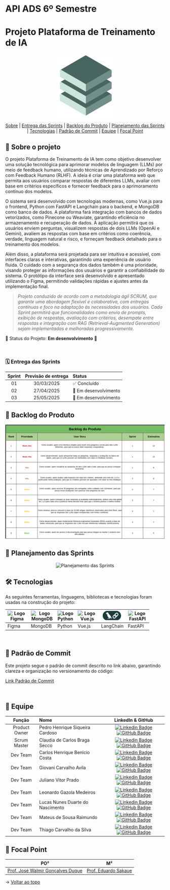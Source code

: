 # API ADS 6º Semestre

# Projeto Plataforma de Treinamento de IA

<p align="center">
      <img src="/docs/fullstack.png" alt="Logo da Equipe FullStack">

<span id="topo">
<p align="center">
    <a href="#sobre">Sobre</a>  | 
    <a href="#sprints">Entrega das Sprints</a>  |  
    <a href="#backlogs">Backlog do Produto</a>  |  
    <a href="#planejamento">Planejamento das Sprints</a>  |   
    <a href="#tecnologias">Tecnologias</a>  |  
    <a href="#commit">Padrão de Commit</a>  |
    <a href="#equipe">Equipe</a>  |  
    <a href="#focal">Focal Point</a>  
    
</p>
   
<span id="sobre">

## :bookmark_tabs: Sobre o projeto

O projeto Plataforma de Treinamento de IA tem como objetivo desenvolver uma solução tecnológica para aprimorar modelos de linguagem (LLMs) por meio de feedback humano, utilizando técnicas de Aprendizado por Reforço com Feedback Humano (RLHF). A ideia é criar uma plataforma web que permita aos usuários comparar respostas de diferentes LLMs, avaliar com base em critérios específicos e fornecer feedback para o aprimoramento contínuo dos modelos.

O sistema será desenvolvido com tecnologias modernas, como Vue.js para o frontend, Python com FastAPI e Langchain para o backend, e MongoDB como banco de dados. A plataforma fará integração com bancos de dados vetorizados, como Pinecone ou Weaviate, garantindo eficiência no armazenamento e recuperação de dados. A aplicação permitirá que os usuários enviem perguntas, visualizem respostas de dois LLMs (OpenAI e Gemini), avaliem as respostas com base em critérios como coerência, verdade, linguagem natural e risco, e forneçam feedback detalhado para o treinamento dos modelos.

Além disso, a plataforma será projetada para ser intuitiva e acessível, com interfaces claras e interativas, garantindo uma experiência de usuário fluida. O cuidado com a segurança dos dados também é uma prioridade, visando proteger as informações dos usuários e garantir a confiabilidade do sistema. O protótipo da interface será desenvolvido e apresentado utilizando o Figma, permitindo validações rápidas e ajustes antes da implementação final.

> _Projeto conduzido de acordo com a metodologia ágil SCRUM, que garante uma abordagem flexível e colaborativa, com entregas contínuas e foco na adaptação às necessidades dos usuários. Cada Sprint permitirá que funcionalidades como envio de prompts, exibição de respostas, avaliação com critérios, desempate entre respostas e integração com RAG (Retrieval-Augmented Generation) sejam implementadas e melhoradas progressivamente._

:pushpin: Status do Projeto: **Em desenvolvimento** 🚧



<br>

<span id="sprints">

### :spiral_calendar: Entrega das Sprints

| Sprint | Previsão de entrega | Status                       |
| :----: | :-----------------: | :--------------------------- |
|   01   |     30/03/2025      | :white_check_mark: Concluído |
|   02   |     27/04/2025      | 🚧 Em desenvolvimento |
|   03   |     25/05/2025      | 🚧 Em desenvolvimento |


<span id="backlogs">

## :dart: Backlog do Produto

<p align="center">
      <img src="/docs/Backlog.png" alt="Backlog do Produto">


<span id="planejamento">

## :dart: Planejamento das Sprints

<p align="center">
      <img src="/docs/Planejamento_Sprints.png" alt="Planejamento das Sprints">


<span id="tecnologias">

## 🛠️ Tecnologias

As seguintes ferramentas, linguagens, bibliotecas e tecnologias foram usadas na construção do projeto:

<table>
  <thead>
    <th><img
    src="https://user-images.githubusercontent.com/89823203/190877360-8c7f93cf-5f62-4f49-8641-3b605deb513e.png"
    alt="Logo Figma"
    title="Figma"
    style="display: inline-block; margin: 0 auto; width: 60px"></th>
    <th><img
    src="https://cdn.jsdelivr.net/gh/devicons/devicon@latest/icons/mongodb/mongodb-original.svg"
    alt="Logo MongoDB"
    title="MongoDB"
    style="display: inline-block; margin: 0 auto; width: 70px"></th>
    <th><img
    src="https://cdn.jsdelivr.net/gh/devicons/devicon@latest/icons/python/python-original.svg"
    alt="Logo Python"
    title="Python"
    style="display: inline-block; margin: 0 auto; width: 50px"></th>
    <th><img
    src="https://cdn.jsdelivr.net/gh/devicons/devicon@latest/icons/vuejs/vuejs-original.svg"
    alt="Logo Vue.js"
    title="Vue.js"
    style="display: inline-block; margin: 0 auto; width: 60px"></th>
    <th><img
    src="/docs/langchain.png"
    alt="Logo LangChain"
    title="LangChain"
    style="display: inline-block; margin: 0 auto; width: 60px"></th>
    <th><img
    src="https://cdn.jsdelivr.net/gh/devicons/devicon@latest/icons/fastapi/fastapi-original.svg"
    alt="Logo FastAPI"
    title="FastAPI"
    style="display: inline-block; margin: 0 auto; width: 60px"></th>
  </thead>

  <tbody>
    <td>Figma</td>
    <td>MongoDB</td>
    <td>Python</td>
    <td>Vue.js</td>
    <td>LangChain</td>
    <td>FastAPI</td>
  </tbody>

</table>



<span id="commit">

<br>

## :pencil: Padrão de Commit

Este projeto segue o padrão de commit descrito no link abaixo, garantindo clareza e organização no versionamento do código:

[Link Padrão de Commit](https://github.com/FATEC-FULLSTACK/API6/blob/main/docs/README.md)

<br>

<span id="equipe">

## :bust_in_silhouette: Equipe

|    Função     | Nome                             |                                                                                                                                                  LinkedIn & GitHub                                                                                                                                                   |
| :-----------: | :------------------------------- | :------------------------------------------------------------------------------------------------------------------------------------------------------------------------------------------------------------------------------------------------------------------------------------------------------------------: |
| Product Owner | Pedro Henrique Siqueira Cardoso        | [![Linkedin Badge](https://img.shields.io/badge/Linkedin-blue?style=flat-square&logo=Linkedin&logoColor=white)](https://www.linkedin.com/in/pedro-cardoso-6b93011b6/) [![GitHub Badge](https://img.shields.io/badge/GitHub-111217?style=flat-square&logo=github&logoColor=white)](https://github.com/PhscZ) |
| Scrum Master  | Claudia de Carlos Braga Secco    |   [![Linkedin Badge](https://img.shields.io/badge/Linkedin-blue?style=flat-square&logo=Linkedin&logoColor=white)](https://www.linkedin.com/in/cláudia-braga-79b6b2278/) [![GitHub Badge](https://img.shields.io/badge/GitHub-111217?style=flat-square&logo=github&logoColor=white)](https://github.com/ClaudiaCBS)   |
|   Dev Team    | Carlos Henrique Benício Costa                |        [![Linkedin Badge](https://img.shields.io/badge/Linkedin-blue?style=flat-square&logo=Linkedin&logoColor=white)](https://www.linkedin.com/in/carlos-henrique-b-40a4b5108/) [![GitHub Badge](https://img.shields.io/badge/GitHub-111217?style=flat-square&logo=github&logoColor=white)](https://github.com/Carlos-Henrique39)         |
|   Dev Team    | Giovani Carvalho Avila                |        [![Linkedin Badge](https://img.shields.io/badge/Linkedin-blue?style=flat-square&logo=Linkedin&logoColor=white)](https://www.linkedin.com/in/giovani-carvalho-avila-80593a224/) [![GitHub Badge](https://img.shields.io/badge/GitHub-111217?style=flat-square&logo=github&logoColor=white)](https://github.com/GiovaniAvila)         |
|   Dev Team    | Juliano Vitor Prado                |        [![Linkedin Badge](https://img.shields.io/badge/Linkedin-blue?style=flat-square&logo=Linkedin&logoColor=white)](https://www.linkedin.com/in/juliano-prado-078a3920b/) [![GitHub Badge](https://img.shields.io/badge/GitHub-111217?style=flat-square&logo=github&logoColor=white)](https://github.com/julianopradoo)         |
|   Dev Team    | Leonardo Gazola Medeiros                |        [![Linkedin Badge](https://img.shields.io/badge/Linkedin-blue?style=flat-square&logo=Linkedin&logoColor=white)](https://www.linkedin.com/in/leonardo-gazola/) [![GitHub Badge](https://img.shields.io/badge/GitHub-111217?style=flat-square&logo=github&logoColor=white)](https://github.com/Leonardo-Gazola-Medeiros)         |
|   Dev Team    | Lucas Nunes Duarte do Nascimento |    [![Linkedin Badge](https://img.shields.io/badge/Linkedin-blue?style=flat-square&logo=Linkedin&logoColor=white)](https://www.linkedin.com/in/lucas-nunes-nascimento/) [![GitHub Badge](https://img.shields.io/badge/GitHub-111217?style=flat-square&logo=github&logoColor=white)](https://github.com/Lkduarte)     |
|   Dev Team    | Mateus de Sousa Raimundo         |  [![Linkedin Badge](https://img.shields.io/badge/Linkedin-blue?style=flat-square&logo=Linkedin&logoColor=white)](https://www.linkedin.com/in/mateus-sousa-ba976423a/) [![GitHub Badge](https://img.shields.io/badge/GitHub-111217?style=flat-square&logo=github&logoColor=white)](https://github.com/MateusdiSousa)  |
|   Dev Team    | Thiago Carvalho da Silva         |  [![Linkedin Badge](https://img.shields.io/badge/Linkedin-blue?style=flat-square&logo=Linkedin&logoColor=white)](https://www.linkedin.com/in/thiago-silva-49bb74168/) [![GitHub Badge](https://img.shields.io/badge/GitHub-111217?style=flat-square&logo=github&logoColor=white)](https://github.com/tsilvadev89)  |


<span id="focal">

## 🚀 Focal Point<a id="focal"></a>

|                                  PO²                                  |                                           M²                                           |
| :-------------------------------------------------------------------: | :------------------------------------------------------------------------------------: |
| <a href='https://www.linkedin.com/in/walmir-duque/'>Prof. José Walmir Gonçalves Duque</a> | <a href='http://lattes.cnpq.br/5948825528321491'>Prof. Eduardo Sakaue</a> |

→ [Voltar ao topo](#topo)